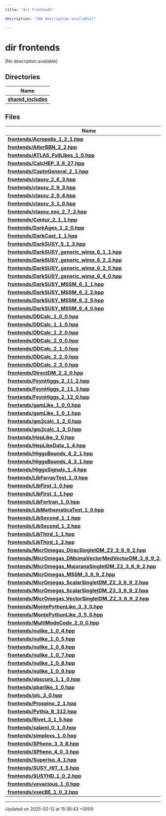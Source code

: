 ```yaml
---
title: "dir frontends"

description: "[No description available]"

---
```


# dir frontends

[No description available]

## Directories

| Name           |
| -------------- |
| **[shared_includes](/documentation/code/files/dir_09cf401ed261eb7e096fb5d354becffe/#dir-shared-includes)**  |

## Files

| Name           |
| -------------- |
| **[frontends/Acropolis_1_2_1.hpp](/documentation/code/files/acropolis__1__2__1_8hpp/#file-frontends-acropolis-1-2-1-hpp)**  |
| **[frontends/AlterBBN_2_2.hpp](/documentation/code/files/alterbbn__2__2_8hpp/#file-frontends-alterbbn-2-2-hpp)**  |
| **[frontends/ATLAS_FullLikes_1_0.hpp](/documentation/code/files/atlas__fulllikes__1__0_8hpp/#file-frontends-atlas-fulllikes-1-0-hpp)**  |
| **[frontends/CalcHEP_3_6_27.hpp](/documentation/code/files/calchep__3__6__27_8hpp/#file-frontends-calchep-3-6-27-hpp)**  |
| **[frontends/CaptnGeneral_2_1.hpp](/documentation/code/files/captngeneral__2__1_8hpp/#file-frontends-captngeneral-2-1-hpp)**  |
| **[frontends/classy_2_6_3.hpp](/documentation/code/files/classy__2__6__3_8hpp/#file-frontends-classy-2-6-3-hpp)**  |
| **[frontends/classy_2_9_3.hpp](/documentation/code/files/classy__2__9__3_8hpp/#file-frontends-classy-2-9-3-hpp)**  |
| **[frontends/classy_2_9_4.hpp](/documentation/code/files/classy__2__9__4_8hpp/#file-frontends-classy-2-9-4-hpp)**  |
| **[frontends/classy_3_1_0.hpp](/documentation/code/files/classy__3__1__0_8hpp/#file-frontends-classy-3-1-0-hpp)**  |
| **[frontends/classy_exo_2_7_2.hpp](/documentation/code/files/classy__exo__2__7__2_8hpp/#file-frontends-classy-exo-2-7-2-hpp)**  |
| **[frontends/Contur_2_1_1.hpp](/documentation/code/files/contur__2__1__1_8hpp/#file-frontends-contur-2-1-1-hpp)**  |
| **[frontends/DarkAges_1_2_0.hpp](/documentation/code/files/darkages__1__2__0_8hpp/#file-frontends-darkages-1-2-0-hpp)**  |
| **[frontends/DarkCast_1_1.hpp](/documentation/code/files/darkcast__1__1_8hpp/#file-frontends-darkcast-1-1-hpp)**  |
| **[frontends/DarkSUSY_5_1_3.hpp](/documentation/code/files/darksusy__5__1__3_8hpp/#file-frontends-darksusy-5-1-3-hpp)**  |
| **[frontends/DarkSUSY_generic_wimp_6_1_1.hpp](/documentation/code/files/darksusy__generic__wimp__6__1__1_8hpp/#file-frontends-darksusy-generic-wimp-6-1-1-hpp)**  |
| **[frontends/DarkSUSY_generic_wimp_6_2_2.hpp](/documentation/code/files/darksusy__generic__wimp__6__2__2_8hpp/#file-frontends-darksusy-generic-wimp-6-2-2-hpp)**  |
| **[frontends/DarkSUSY_generic_wimp_6_2_5.hpp](/documentation/code/files/darksusy__generic__wimp__6__2__5_8hpp/#file-frontends-darksusy-generic-wimp-6-2-5-hpp)**  |
| **[frontends/DarkSUSY_generic_wimp_6_4_0.hpp](/documentation/code/files/darksusy__generic__wimp__6__4__0_8hpp/#file-frontends-darksusy-generic-wimp-6-4-0-hpp)**  |
| **[frontends/DarkSUSY_MSSM_6_1_1.hpp](/documentation/code/files/darksusy__mssm__6__1__1_8hpp/#file-frontends-darksusy-mssm-6-1-1-hpp)**  |
| **[frontends/DarkSUSY_MSSM_6_2_2.hpp](/documentation/code/files/darksusy__mssm__6__2__2_8hpp/#file-frontends-darksusy-mssm-6-2-2-hpp)**  |
| **[frontends/DarkSUSY_MSSM_6_2_5.hpp](/documentation/code/files/darksusy__mssm__6__2__5_8hpp/#file-frontends-darksusy-mssm-6-2-5-hpp)**  |
| **[frontends/DarkSUSY_MSSM_6_4_0.hpp](/documentation/code/files/darksusy__mssm__6__4__0_8hpp/#file-frontends-darksusy-mssm-6-4-0-hpp)**  |
| **[frontends/DDCalc_1_0_0.hpp](/documentation/code/files/ddcalc__1__0__0_8hpp/#file-frontends-ddcalc-1-0-0-hpp)**  |
| **[frontends/DDCalc_1_1_0.hpp](/documentation/code/files/ddcalc__1__1__0_8hpp/#file-frontends-ddcalc-1-1-0-hpp)**  |
| **[frontends/DDCalc_1_2_0.hpp](/documentation/code/files/ddcalc__1__2__0_8hpp/#file-frontends-ddcalc-1-2-0-hpp)**  |
| **[frontends/DDCalc_2_0_0.hpp](/documentation/code/files/ddcalc__2__0__0_8hpp/#file-frontends-ddcalc-2-0-0-hpp)**  |
| **[frontends/DDCalc_2_1_0.hpp](/documentation/code/files/ddcalc__2__1__0_8hpp/#file-frontends-ddcalc-2-1-0-hpp)**  |
| **[frontends/DDCalc_2_2_0.hpp](/documentation/code/files/ddcalc__2__2__0_8hpp/#file-frontends-ddcalc-2-2-0-hpp)**  |
| **[frontends/DDCalc_2_3_0.hpp](/documentation/code/files/ddcalc__2__3__0_8hpp/#file-frontends-ddcalc-2-3-0-hpp)**  |
| **[frontends/DirectDM_2_2_0.hpp](/documentation/code/files/directdm__2__2__0_8hpp/#file-frontends-directdm-2-2-0-hpp)**  |
| **[frontends/FeynHiggs_2_11_2.hpp](/documentation/code/files/feynhiggs__2__11__2_8hpp/#file-frontends-feynhiggs-2-11-2-hpp)**  |
| **[frontends/FeynHiggs_2_11_3.hpp](/documentation/code/files/feynhiggs__2__11__3_8hpp/#file-frontends-feynhiggs-2-11-3-hpp)**  |
| **[frontends/FeynHiggs_2_12_0.hpp](/documentation/code/files/feynhiggs__2__12__0_8hpp/#file-frontends-feynhiggs-2-12-0-hpp)**  |
| **[frontends/gamLike_1_0_0.hpp](/documentation/code/files/gamlike__1__0__0_8hpp/#file-frontends-gamlike-1-0-0-hpp)**  |
| **[frontends/gamLike_1_0_1.hpp](/documentation/code/files/gamlike__1__0__1_8hpp/#file-frontends-gamlike-1-0-1-hpp)**  |
| **[frontends/gm2calc_1_2_0.hpp](/documentation/code/files/gm2calc__1__2__0_8hpp/#file-frontends-gm2calc-1-2-0-hpp)**  |
| **[frontends/gm2calc_1_3_0.hpp](/documentation/code/files/gm2calc__1__3__0_8hpp/#file-frontends-gm2calc-1-3-0-hpp)**  |
| **[frontends/HepLike_2_0.hpp](/documentation/code/files/heplike__2__0_8hpp/#file-frontends-heplike-2-0-hpp)**  |
| **[frontends/HepLikeData_1_4.hpp](/documentation/code/files/heplikedata__1__4_8hpp/#file-frontends-heplikedata-1-4-hpp)**  |
| **[frontends/HiggsBounds_4_2_1.hpp](/documentation/code/files/higgsbounds__4__2__1_8hpp/#file-frontends-higgsbounds-4-2-1-hpp)**  |
| **[frontends/HiggsBounds_4_3_1.hpp](/documentation/code/files/higgsbounds__4__3__1_8hpp/#file-frontends-higgsbounds-4-3-1-hpp)**  |
| **[frontends/HiggsSignals_1_4.hpp](/documentation/code/files/higgssignals__1__4_8hpp/#file-frontends-higgssignals-1-4-hpp)**  |
| **[frontends/LibFarrayTest_1_0.hpp](/documentation/code/files/libfarraytest__1__0_8hpp/#file-frontends-libfarraytest-1-0-hpp)**  |
| **[frontends/LibFirst_1_0.hpp](/documentation/code/files/libfirst__1__0_8hpp/#file-frontends-libfirst-1-0-hpp)**  |
| **[frontends/LibFirst_1_1.hpp](/documentation/code/files/libfirst__1__1_8hpp/#file-frontends-libfirst-1-1-hpp)**  |
| **[frontends/LibFortran_1_0.hpp](/documentation/code/files/libfortran__1__0_8hpp/#file-frontends-libfortran-1-0-hpp)**  |
| **[frontends/LibMathematicaTest_1_0.hpp](/documentation/code/files/libmathematicatest__1__0_8hpp/#file-frontends-libmathematicatest-1-0-hpp)**  |
| **[frontends/LibSecond_1_1.hpp](/documentation/code/files/libsecond__1__1_8hpp/#file-frontends-libsecond-1-1-hpp)**  |
| **[frontends/LibSecond_1_2.hpp](/documentation/code/files/libsecond__1__2_8hpp/#file-frontends-libsecond-1-2-hpp)**  |
| **[frontends/LibThird_1_1.hpp](/documentation/code/files/libthird__1__1_8hpp/#file-frontends-libthird-1-1-hpp)**  |
| **[frontends/LibThird_1_2.hpp](/documentation/code/files/libthird__1__2_8hpp/#file-frontends-libthird-1-2-hpp)**  |
| **[frontends/MicrOmegas_DiracSingletDM_Z2_3_6_9_2.hpp](/documentation/code/files/micromegas__diracsingletdm__z2__3__6__9__2_8hpp/#file-frontends-micromegas-diracsingletdm-z2-3-6-9-2-hpp)**  |
| **[frontends/MicrOmegas_DMsimpVectorMedVectorDM_3_6_9_2.hpp](/documentation/code/files/micromegas__dmsimpvectormedvectordm__3__6__9__2_8hpp/#file-frontends-micromegas-dmsimpvectormedvectordm-3-6-9-2-hpp)**  |
| **[frontends/MicrOmegas_MajoranaSingletDM_Z2_3_6_9_2.hpp](/documentation/code/files/micromegas__majoranasingletdm__z2__3__6__9__2_8hpp/#file-frontends-micromegas-majoranasingletdm-z2-3-6-9-2-hpp)**  |
| **[frontends/MicrOmegas_MSSM_3_6_9_2.hpp](/documentation/code/files/micromegas__mssm__3__6__9__2_8hpp/#file-frontends-micromegas-mssm-3-6-9-2-hpp)**  |
| **[frontends/MicrOmegas_ScalarSingletDM_Z2_3_6_9_2.hpp](/documentation/code/files/micromegas__scalarsingletdm__z2__3__6__9__2_8hpp/#file-frontends-micromegas-scalarsingletdm-z2-3-6-9-2-hpp)**  |
| **[frontends/MicrOmegas_ScalarSingletDM_Z3_3_6_9_2.hpp](/documentation/code/files/micromegas__scalarsingletdm__z3__3__6__9__2_8hpp/#file-frontends-micromegas-scalarsingletdm-z3-3-6-9-2-hpp)**  |
| **[frontends/MicrOmegas_VectorSingletDM_Z2_3_6_9_2.hpp](/documentation/code/files/micromegas__vectorsingletdm__z2__3__6__9__2_8hpp/#file-frontends-micromegas-vectorsingletdm-z2-3-6-9-2-hpp)**  |
| **[frontends/MontePythonLike_3_3_0.hpp](/documentation/code/files/montepythonlike__3__3__0_8hpp/#file-frontends-montepythonlike-3-3-0-hpp)**  |
| **[frontends/MontePythonLike_3_5_0.hpp](/documentation/code/files/montepythonlike__3__5__0_8hpp/#file-frontends-montepythonlike-3-5-0-hpp)**  |
| **[frontends/MultiModeCode_2_0_0.hpp](/documentation/code/files/multimodecode__2__0__0_8hpp/#file-frontends-multimodecode-2-0-0-hpp)**  |
| **[frontends/nulike_1_0_4.hpp](/documentation/code/files/nulike__1__0__4_8hpp/#file-frontends-nulike-1-0-4-hpp)**  |
| **[frontends/nulike_1_0_5.hpp](/documentation/code/files/nulike__1__0__5_8hpp/#file-frontends-nulike-1-0-5-hpp)**  |
| **[frontends/nulike_1_0_6.hpp](/documentation/code/files/nulike__1__0__6_8hpp/#file-frontends-nulike-1-0-6-hpp)**  |
| **[frontends/nulike_1_0_7.hpp](/documentation/code/files/nulike__1__0__7_8hpp/#file-frontends-nulike-1-0-7-hpp)**  |
| **[frontends/nulike_1_0_8.hpp](/documentation/code/files/nulike__1__0__8_8hpp/#file-frontends-nulike-1-0-8-hpp)**  |
| **[frontends/nulike_1_0_9.hpp](/documentation/code/files/nulike__1__0__9_8hpp/#file-frontends-nulike-1-0-9-hpp)**  |
| **[frontends/obscura_1_1_0.hpp](/documentation/code/files/obscura__1__1__0_8hpp/#file-frontends-obscura-1-1-0-hpp)**  |
| **[frontends/pbarlike_1_0.hpp](/documentation/code/files/pbarlike__1__0_8hpp/#file-frontends-pbarlike-1-0-hpp)**  |
| **[frontends/plc_3_0.hpp](/documentation/code/files/plc__3__0_8hpp/#file-frontends-plc-3-0-hpp)**  |
| **[frontends/Prospino_2_1.hpp](/documentation/code/files/prospino__2__1_8hpp/#file-frontends-prospino-2-1-hpp)**  |
| **[frontends/Pythia_8_312.hpp](/documentation/code/files/pythia__8__312_8hpp/#file-frontends-pythia-8-312-hpp)**  |
| **[frontends/Rivet_3_1_5.hpp](/documentation/code/files/rivet__3__1__5_8hpp/#file-frontends-rivet-3-1-5-hpp)**  |
| **[frontends/salami_0_1_0.hpp](/documentation/code/files/salami__0__1__0_8hpp/#file-frontends-salami-0-1-0-hpp)**  |
| **[frontends/simplexs_1_0.hpp](/documentation/code/files/simplexs__1__0_8hpp/#file-frontends-simplexs-1-0-hpp)**  |
| **[frontends/SPheno_3_3_8.hpp](/documentation/code/files/spheno__3__3__8_8hpp/#file-frontends-spheno-3-3-8-hpp)**  |
| **[frontends/SPheno_4_0_3.hpp](/documentation/code/files/spheno__4__0__3_8hpp/#file-frontends-spheno-4-0-3-hpp)**  |
| **[frontends/SuperIso_4_1.hpp](/documentation/code/files/superiso__4__1_8hpp/#file-frontends-superiso-4-1-hpp)**  |
| **[frontends/SUSY_HIT_1_5.hpp](/documentation/code/files/susy__hit__1__5_8hpp/#file-frontends-susy-hit-1-5-hpp)**  |
| **[frontends/SUSYHD_1_0_2.hpp](/documentation/code/files/susyhd__1__0__2_8hpp/#file-frontends-susyhd-1-0-2-hpp)**  |
| **[frontends/vevacious_1_0.hpp](/documentation/code/files/vevacious__1__0_8hpp/#file-frontends-vevacious-1-0-hpp)**  |
| **[frontends/xsecBE_1_0_2.hpp](/documentation/code/files/xsecbe__1__0__2_8hpp/#file-frontends-xsecbe-1-0-2-hpp)**  |






-------------------------------

Updated on 2025-02-12 at 15:36:43 +0000
